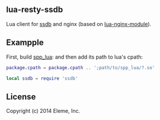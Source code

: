 lua-resty-ssdb
--------------

Lua client for [ssdb](https://github.com/ideawu/ssdb) and nginx
(based on [lua-nginx-module](https://github.com/openresty/lua-nginx-module)).

Exampple
--------

First, build [spp_lua](https://github.com/eleme/spp_lua):
and then add its path to lua's cpath:

```lua
package.cpath = package.cpath .. ';path/to/spp_lua/?.so'

local ssdb = require 'ssdb'
```

License
--------

Copyright (c) 2014 Eleme, Inc.
